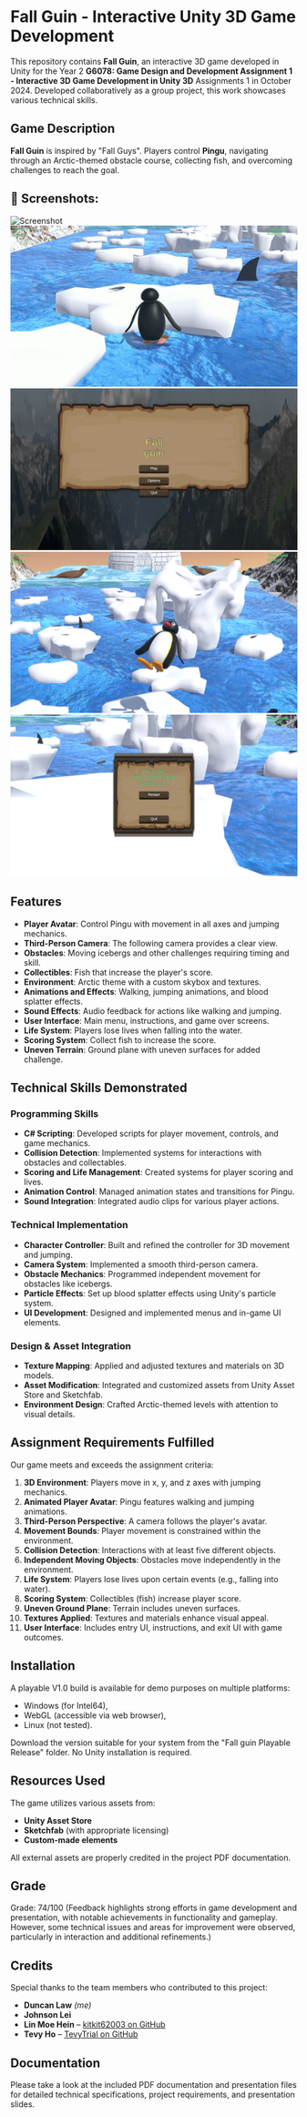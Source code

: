 # Fall Guin - Interactive Unity 3D Game Development

This repository contains **Fall Guin**, an interactive 3D game developed in Unity for the Year 2 **G6078: Game Design and Development Assignment 1 - Interactive 3D Game Development in Unity 3D**  Assignments 1 in October 2024. Developed collaboratively as a group project, this work showcases various technical skills.

## Game Description

**Fall Guin** is inspired by "Fall Guys". Players control **Pingu**, navigating through an Arctic-themed obstacle course, collecting fish, and overcoming challenges to reach the goal.

## 📸 Screenshots:
![Screenshot](https://github.com/dundd2/Y2-Game-Development-Project1-Fall-Guin/blob/main/Screenshot/SC%20(1).gif)
![Screenshot](https://github.com/dundd2/Y2-Game-Development-Project1-Fall-Guin/blob/main/Screenshot/SC%20(2).gif)
![Screenshot](https://github.com/dundd2/Y2-Game-Development-Project1-Fall-Guin/blob/main/Screenshot/SC%20(3).png)
![Screenshot](https://github.com/dundd2/Y2-Game-Development-Project1-Fall-Guin/blob/main/Screenshot/SC%20(4).png)
![Screenshot](https://github.com/dundd2/Y2-Game-Development-Project1-Fall-Guin/blob/main/Screenshot/SC%20(5).png)

## Features

- **Player Avatar**: Control Pingu with movement in all axes and jumping mechanics.
- **Third-Person Camera**: The following camera provides a clear view.
- **Obstacles**: Moving icebergs and other challenges requiring timing and skill.
- **Collectibles**: Fish that increase the player's score.
- **Environment**: Arctic theme with a custom skybox and textures.
- **Animations and Effects**: Walking, jumping animations, and blood splatter effects.
- **Sound Effects**: Audio feedback for actions like walking and jumping.
- **User Interface**: Main menu, instructions, and game over screens.
- **Life System**: Players lose lives when falling into the water.
- **Scoring System**: Collect fish to increase the score.
- **Uneven Terrain**: Ground plane with uneven surfaces for added challenge.


## Technical Skills Demonstrated

### Programming Skills

- **C# Scripting**: Developed scripts for player movement, controls, and game mechanics.
- **Collision Detection**: Implemented systems for interactions with obstacles and collectables.
- **Scoring and Life Management**: Created systems for player scoring and lives.
- **Animation Control**: Managed animation states and transitions for Pingu.
- **Sound Integration**: Integrated audio clips for various player actions.

### Technical Implementation

- **Character Controller**: Built and refined the controller for 3D movement and jumping.
- **Camera System**: Implemented a smooth third-person camera.
- **Obstacle Mechanics**: Programmed independent movement for obstacles like icebergs.
- **Particle Effects**: Set up blood splatter effects using Unity's particle system.
- **UI Development**: Designed and implemented menus and in-game UI elements.

### Design & Asset Integration

- **Texture Mapping**: Applied and adjusted textures and materials on 3D models.
- **Asset Modification**: Integrated and customized assets from Unity Asset Store and Sketchfab.
- **Environment Design**: Crafted Arctic-themed levels with attention to visual details.

## Assignment Requirements Fulfilled

Our game meets and exceeds the assignment criteria:

1. **3D Environment**: Players move in x, y, and z axes with jumping mechanics.
2. **Animated Player Avatar**: Pingu features walking and jumping animations.
3. **Third-Person Perspective**: A camera follows the player's avatar.
4. **Movement Bounds**: Player movement is constrained within the environment.
5. **Collision Detection**: Interactions with at least five different objects.
6. **Independent Moving Objects**: Obstacles move independently in the environment.
7. **Life System**: Players lose lives upon certain events (e.g., falling into water).
8. **Scoring System**: Collectibles (fish) increase player score.
9. **Uneven Ground Plane**: Terrain includes uneven surfaces.
10. **Textures Applied**: Textures and materials enhance visual appeal.
11. **User Interface**: Includes entry UI, instructions, and exit UI with game outcomes.

## Installation
A playable V1.0 build is available for demo purposes on multiple platforms:  

- Windows (for Intel64),  
- WebGL (accessible via web browser),
- Linux (not tested).

Download the version suitable for your system from the "Fall guin Playable Release" folder. No Unity installation is required.

## Resources Used

The game utilizes various assets from:

- **Unity Asset Store**
- **Sketchfab** (with appropriate licensing)
- **Custom-made elements**

All external assets are properly credited in the project PDF documentation.

## Grade
Grade: 74/100
(Feedback highlights strong efforts in game development and presentation, with notable achievements in functionality and gameplay. However, some technical issues and areas for improvement were observed, particularly in interaction and additional refinements.)

## Credits

Special thanks to the team members who contributed to this project:

- **Duncan Law** *(me)*  
- **Johnson Lei**  
- **Lin Moe Hein**  – [kitkit62003 on GitHub](https://github.com/kitkit62003)
- **Tevy Ho** – [TevyTrial on GitHub](https://github.com/TevyTrial)

## Documentation

Please take a look at the included PDF documentation and presentation files for detailed technical specifications, project requirements, and presentation slides.
